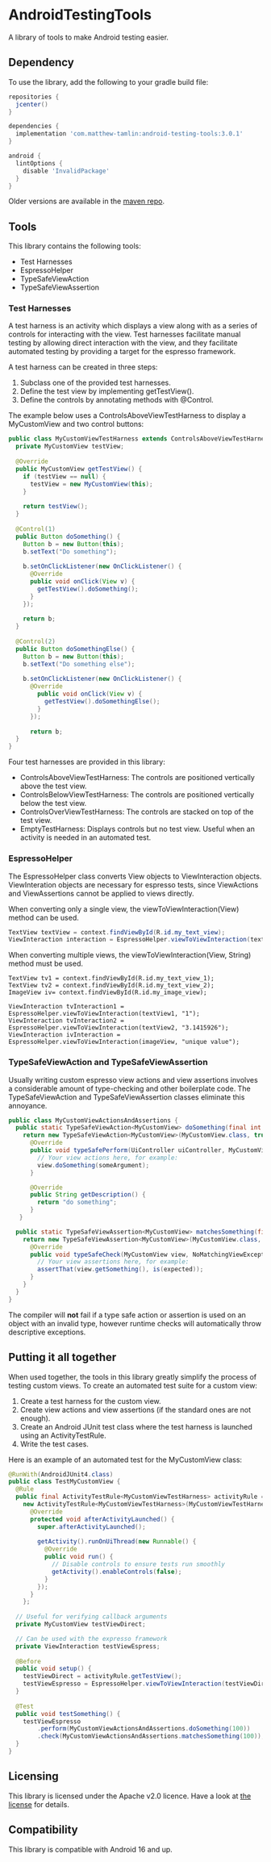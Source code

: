 # AndroidTestingTools
A library of tools to make Android testing easier. 

## Dependency
To use the library, add the following to your gradle build file:
```groovy
repositories {
  jcenter()
}

dependencies {
  implementation 'com.matthew-tamlin:android-testing-tools:3.0.1'
}

android {
  lintOptions {
    disable 'InvalidPackage'
  }
}
```

Older versions are available in the [maven repo](https://bintray.com/matthewtamlin/maven/AndroidTestingTools).

## Tools
This library contains the following tools:
- Test Harnesses
- EspressoHelper
- TypeSafeViewAction
- TypeSafeViewAssertion

### Test Harnesses
A test harness is an activity which displays a view along with as a series of controls for interacting with the view. Test harnesses facilitate manual testing by allowing direct interaction with the view, and they facilitate automated testing by providing a target for the espresso framework.

A test harness can be created in three steps:
1. Subclass one of the provided test harnesses.
2. Define the test view by implementing getTestView().
3. Define the controls by annotating methods with @Control.

The example below uses a ControlsAboveViewTestHarness to display a MyCustomView and two control buttons:
```java
public class MyCustomViewTestHarness extends ControlsAboveViewTestHarness<MyCustomView> {
  private MyCustomView testView;
	
  @Override
  public MyCustomView getTestView() {
    if (testView == null) {
      testView = new MyCustomView(this);
    }
		
    return testView();
  }
	
  @Control(1)
  public Button doSomething() {
    Button b = new Button(this);
    b.setText("Do something");
		
    b.setOnClickListener(new OnClickListener() {
      @Override
      public void onClick(View v) {
        getTestView().doSomething();
      }
    });
		
    return b;
  }
	
  @Control(2)
  public Button doSomethingElse() {
    Button b = new Button(this);
    b.setText("Do something else");
		
    b.setOnClickListener(new OnClickListener() {
      @Override
        public void onClick(View v) {
          getTestView().doSomethingElse();
        }
      });
		
      return b;
  }
}
```

Four test harnesses are provided in this library:
- ControlsAboveViewTestHarness: The controls are positioned vertically above the test view.
- ControlsBelowViewTestHarness: The controls are positioned vertically below the test view.
- ControlsOverViewTestHarness: The controls are stacked on top of the test view.
- EmptyTestHarness: Displays controls but no test view. Useful when an activity is needed in an automated test.

### EspressoHelper
The EspressoHelper class converts View objects to ViewInteraction objects. ViewInteration objects are necessary for espresso tests, since ViewActions and ViewAssertions cannot be applied to views directly. 

When converting only a single view, the viewToViewInteraction(View) method can be used.
```java
TextView textView = context.findViewById(R.id.my_text_view);
ViewInteraction interaction = EspressoHelper.viewToViewInteraction(textView);
```

When converting multiple views, the viewToViewInteraction(View, String) method must be used.
```
TextView tv1 = context.findViewById(R.id.my_text_view_1);
TextView tv2 = context.findViewById(R.id.my_text_view_2);
ImageView iv= context.findViewById(R.id.my_image_view);

ViewInteraction tvInteraction1 = EspressoHelper.viewToViewInteraction(textView1, "1");
ViewInteraction tvInteraction2 = EspressoHelper.viewToViewInteraction(textView2, "3.1415926");
ViewInteraction ivInteraction = EspressoHelper.viewToViewInteraction(imageView, "unique value");
```

### TypeSafeViewAction and TypeSafeViewAssertion
Usually writing custom espresso view actions and view assertions involves a considerable amount of type-checking and other boilerplate code. The TypeSafeViewAction and TypeSafeViewAssertion classes eliminate this annoyance.
```java
public class MyCustomViewActionsAndAssertions {
  public static TypeSafeViewAction<MyCustomView> doSomething(final int someArgument) {
    return new TypeSafeViewAction<MyCustomView>(MyCustomView.class, true) {
      @Override
      public void typeSafePerform(UiController uiController, MyCustomView view) {
        // Your view actions here, for example:
        view.doSomething(someArgument);
      }

      @Override
      public String getDescription() {
        return "do something";
      }
   }

  public static TypeSafeViewAssertion<MyCustomView> matchesSomething(final int expected) {
    return new TypeSafeViewAssertion<MyCustomView>(MyCustomView.class, true) {
      @Override
      public void typeSafeCheck(MyCustomView view, NoMatchingViewException exception) {
        // Your view assertions here, for example:
        assertThat(view.getSomething(), is(expected));
      }
    }
  }
}
```

The compiler will __not__ fail if a type safe action or assertion is used on an object with an invalid type, however runtime checks will automatically throw descriptive exceptions.

## Putting it all together
When used together, the tools in this library greatly simplify the process of testing custom views. To create an automated test suite for a custom view:
1. Create a test harness for the custom view.
2. Create view actions and view assertions (if the standard ones are not enough).
3. Create an Android JUnit test class where the test harness is launched using an ActivityTestRule.
4. Write the test cases.

Here is an example of an automated test for the MyCustomView class:
```java
@RunWith(AndroidJUnit4.class)
public class TestMyCustomView {
  @Rule
  public final ActivityTestRule<MyCustomViewTestHarness> activityRule =
    new ActivityTestRule<MyCustomViewTestHarness>(MyCustomViewTestHarness.class) {
      @Override
      protected void afterActivityLaunched() {
        super.afterActivityLaunched();
					
        getActivity().runOnUiThread(new Runnable() {
          @Override
          public void run() {
            // Disable controls to ensure tests run smoothly
            getActivity().enableControls(false);
          }
        });
      }
    };
	
  // Useful for verifying callback arguments	
  private MyCustomView testViewDirect;

  // Can be used with the expresso framework
  private ViewInteraction testViewEspress;
	
  @Before
  public void setup() {
    testViewDirect = activityRule.getTestView();
    testViewEspresso = EspressoHelper.viewToViewInteraction(testViewDirect);
  }
	
  @Test
  public void testSomething() {
    testViewEspresso
        .perform(MyCustomViewActionsAndAssertions.doSomething(100))
        .check(MyCustomViewActionsAndAssertions.matchesSomething(100));
  }
}
```

## Licensing
This library is licensed under the Apache v2.0 licence. Have a look at [the license](LICENSE) for details.

## Compatibility
This library is compatible with Android 16 and up.